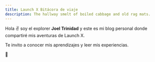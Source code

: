 ```yaml
---
title: Launch X Bitácora de viaje
description: The hallway smelt of boiled cabbage and old rag mats.
---
```


Hola ✌️  soy el explorer **Joel Trinidad** y este es mi blog personal donde compartiré mis aventuras de Launch X.

Te invito a conocer mis aprendizajes y leer mis experiencias.

🚀
